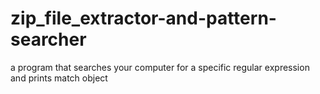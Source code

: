 # zip_file_extractor-and-pattern-searcher
a program that searches your computer for a specific regular expression and prints match object
